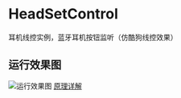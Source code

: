 # HeadSetControl
耳机线控实例，蓝牙耳机按钮监听（仿酷狗线控效果）
## 运行效果图 ##
![运行效果图](https://github.com/crazycodeboy/HeadSetControl/blob/master/raw/preview.gif?raw=true)
[原理详解](http://blog.csdn.net/fengyuzhengfan/article/details/46461253%20%E5%8E%9F%E7%90%86%E8%AF%A6%E8%A7%A3)
